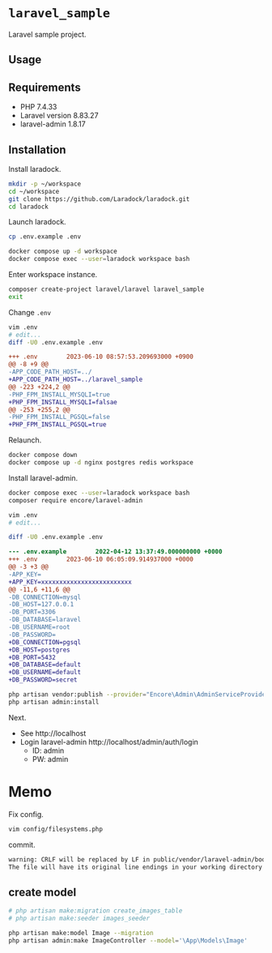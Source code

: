 # `laravel_sample`

Laravel sample project.

## Usage

## Requirements

- PHP 7.4.33
- Laravel version	8.83.27
- laravel-admin 1.8.17

## Installation

Install laradock.

```bash
mkdir -p ~/workspace
cd ~/workspace
git clone https://github.com/Laradock/laradock.git
cd laradock
```

Launch laradock.

```bash
cp .env.example .env

docker compose up -d workspace
docker compose exec --user=laradock workspace bash
```

Enter workspace instance.

```bash
composer create-project laravel/laravel laravel_sample
exit
```

Change `.env`

```bash
vim .env
# edit...
diff -U0 .env.example .env
```

```diff
+++ .env        2023-06-10 08:57:53.209693000 +0900
@@ -8 +9 @@
-APP_CODE_PATH_HOST=../
+APP_CODE_PATH_HOST=../laravel_sample
@@ -223 +224,2 @@
-PHP_FPM_INSTALL_MYSQLI=true
+PHP_FPM_INSTALL_MYSQLI=falsae
@@ -253 +255,2 @@
-PHP_FPM_INSTALL_PGSQL=false
+PHP_FPM_INSTALL_PGSQL=true
```

Relaunch.

```bash
docker compose down
docker compose up -d nginx postgres redis workspace
```

Install laravel-admin.

```bash
docker compose exec --user=laradock workspace bash
composer require encore/laravel-admin
```

```bash
vim .env
# edit...

diff -U0 .env.example .env
```

```diff
--- .env.example        2022-04-12 13:37:49.000000000 +0000
+++ .env        2023-06-10 06:05:09.914937000 +0000
@@ -3 +3 @@
-APP_KEY=
+APP_KEY=xxxxxxxxxxxxxxxxxxxxxxxxx
@@ -11,6 +11,6 @@
-DB_CONNECTION=mysql
-DB_HOST=127.0.0.1
-DB_PORT=3306
-DB_DATABASE=laravel
-DB_USERNAME=root
-DB_PASSWORD=
+DB_CONNECTION=pgsql
+DB_HOST=postgres
+DB_PORT=5432
+DB_DATABASE=default
+DB_USERNAME=default
+DB_PASSWORD=secret
```


```bash
php artisan vendor:publish --provider="Encore\Admin\AdminServiceProvider"
php artisan admin:install
```

Next.

- See http://localhost
- Login laravel-admin http://localhost/admin/auth/login
  - ID: admin
  - PW: admin



# Memo

Fix config.

```bash
vim config/filesystems.php
```

commit.

```txt
warning: CRLF will be replaced by LF in public/vendor/laravel-admin/bootstrap-fileinput/css/fileinput.min.css.
The file will have its original line endings in your working directory
```

## create model

```bash
# php artisan make:migration create_images_table
# php artisan make:seeder images_seeder

php artisan make:model Image --migration
php artisan admin:make ImageController --model='\App\Models\Image'
